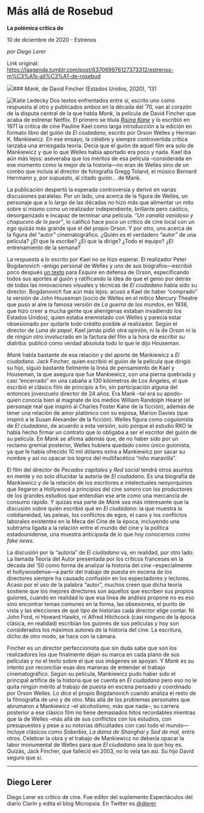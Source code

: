 # Más allá de Rosebud

**La polémica crítica de**

10 de diciembre de 2020 - Estrenos

_por Diego Lerer_

Link original: https://laagenda.tumblr.com/post/637069976127373312/estrenos-m%C3%A1s-all%C3%A1-de-rosebud

![](https://64.media.tumblr.com/82a74130dda883533a1c8391ffb5de64/c9bde6aa0d79f5c9-1b/s500x750/5d352ed41f5deadb8b33ab45c887a0b2d50a3dcf.jpg)### *Mank*, de David Fincher (Estados Unidos, 2020), ‘131

![Katie Ledecky](https://64.media.tumblr.com/15ccddaa4b0c36338b8e8f0a5441f911/c9bde6aa0d79f5c9-54/s400x600/32332d04e3cc90165a1fc1bea643fe275b0fcd60.jpg)
Dos textos enfrentados entre sí, escrito uno como respuesta al otro y publicados ambos en la década del ’70, van al corazón de la disputa central de la que habla *Mank*, la película de David Fincher que acaba de estrenar Netflix. El primero se titula [*Rising Kane*](https://t.umblr.com/redirect?z=https%3A%2F%2Fwww.newyorker.com%2Fmagazine%2F1971%2F02%2F20%2Fraising-kane-i&t=Zjc5YTQ2ZWY4ZDRkNDRmZmI2MTU0ZmQ5YTlmOWQyMzgyMWUyZGU2ZCxBZVhBajF5dg%3D%3D&b=t%3AXDz46txpppLgDp7rJlWQpw&p=https%3A%2F%2Flaagenda.tumblr.com%2Fpost%2F637069976127373312%2Festrenos-m%25C3%25A1s-all%25C3%25A1-de-rosebud&m=1&ts=1705436652) y lo escribió en 1971 la crítica de cine Pauline Kael como larga introducción a la edición en formato libro del guión de *El ciudadano*, escrito por Orson Welles y Herman K. Mankiewicz. En ese ensayo, la célebre y siempre controvertida crítica lanzaba una arriesgada teoría. Decía que el guión de aquel film era solo de Mankiewicz y que lo que Welles había aportado era poco y nada. Kael iba aún más lejos: aseveraba que los méritos de esa película –considerada en ese momento como la mejor de la historia—no eran de Welles sino de un combo que incluía al director de fotografía Gregg Toland, el músico Bernard Herrmann y, por supuesto, al citado guión… de Mank.

La publicación despertó la esperada controversia y derivó en varias discusiones paralelas. Por un lado, una acerca de la figura de Welles, un personaje que a lo largo de las décadas no hizo más que alimentar un mito sobre sí mismo como un realizador independiente, brillante pero caótico, desorganizado e incapaz de terminar una película. *“Un canalla vanidoso y chapucero de lo peor”*, lo calificó hace poco un crítico de cine local con un ego quizás más grande que el del propio Orson. Y por otro, uno acerca de la figura del “autor” cinematográfico. ¿Quién es el verdadero “autor” de una película? ¿El que la escribe? ¿El que la dirige? ¿Todo el equipo? ¿El entrenamiento de la semana?

La respuesta a lo escrito por Kael no se hizo esperar. El realizador Peter Bogdanovich –amigo personal de Welles y uno de sus biógrafos—escribió poco después [un texto](https://classic.esquire.com/article/1972/10/1/the-kane-mutiny) para *Esquire* en defensa de Orson, especificando todos sus aportes al guión y ratificando la idea de que el genio por detrás de todas las innovaciones visuales y técnicas de *El ciudadano* había sido su director. Bogdanovich fue aún más lejos: acusó a Kael de haber “comprado” la versión de John Houseman (socio de Welles en el mítico Mercury Theatre que puso al aire la famosa versión de *La guerra de los mundos*, en 1938, que hizo creer a mucha gente que alienígenas estaban invadiendo los Estados Unidos), quien estaba enemistado con Welles y parecía estar obsesionado por quitarle todo crédito posible al realizador. Según el director de *Luna de papel*, Kael jamás pidió otra opinión, ni la de Orson ni la de ningún otro involucrado en la factura del film a la hora de escribir su diatriba: publicó como verdad absoluta todo lo que le dijo Houseman.

*Mank* habla bastante de esa relación y del aporte de Mankiewicz a *El ciudadano*. Jack Fincher, quien escribió el guión de la película que dirigió su hijo, siguió bastante fielmente la línea de pensamiento de Kael y Houseman, la que asegura que fue Mankiewicz, con una pierna quebrada y casi “encerrado” en una cabaña a 130 kilómetros de Los Ángeles, el que escribió el clásico film de principio a fin, sin participación alguna del entonces jovenzuelo director de 24 años. Era Mank –tal era su apodo– quien conocía bien al magnate de los medios William Randolph Hearst (el personaje real que inspiró al Charles Foster Kane de la ficción), además de tener una relación de amor platónico con su esposa, Marion Davies (que inspiró a la Susan Alexander de la ficción). Welles figura como coguionista de *El ciudadano*, de acuerdo a esta versión, solo porque el estudio RKO le había hecho firmar un contrato que lo obligaba a ser el escritor del guión de su película. En *Mank* se afirma además que, de no haber sido por un reclamo gremial posterior, Welles hubiera quedado como único guionista, ya que le había ofrecido 10 mil dólares extra a Mankiewicz por sacar su nombre y así no opacar los logros del multifacético “niño maravilla”.

El film del director de *Pecados capitales* y *Red social* tendrá otros asuntos en mente y no solo dilucidar la autoría de *El ciudadano*. Es una biografía de Mankiewicz y de la relación de los escritores e intelectuales neoyorquinos que llegaron a Hollywood a principios del cine sonoro con los productores de los grandes estudios que entendían ese arte como una mercancía de consumo rápido. Y quizás esa parte de *Mank* sea más interesante que la discusión sobre quién escribió qué en *El ciudadano*: la que muestra la cotidianeidad, las peleas, los conflictos de egos, el caos y los conflictos laborales existentes en la Meca del Cine de la época, incluyendo una subtrama ligada a la relación entre el mundo del cine y la política estadounidense, una muestra anticipada de lo que hoy conocemos como *fake news*. 

La discusión por la “autoría” de *El ciudadano* va, en realidad, por otro lado. La llamada Teoría del Autor presentada por los críticos franceses en la década del ’50 como forma de analizar la historia del cine –especialmente el hollywoodense—a partir del trabajo de puesta en escena de los directores siempre ha causado confusión en los espectadores y lectores. Acaso por el uso de la palabra “autor”, muchos creen que dicha teoría sostiene que los mejores directores son aquellos que escriben sus propios guiones, cuando en realidad lo que esa línea de análisis propone no es eso sino encontrar temas comunes en la forma, las obsesiones, el punto de vista y las elecciones de qué tipo de historias cada director elige contar. Ni John Ford, ni Howard Hawks, ni Alfred Hitchcock (casi ninguno de la época clásica, en realidad) escribían los guiones de sus películas y hoy son considerados los máximos autores de la historia del cine. La escritura, dicho de otro modo, se hace con la cámara.

Fincher es un director perfeccionista que sin duda sabe que son los realizadores los que finalmente dejan su marca en cada plano de sus películas y no el texto sobre el que sus imágenes se apoyan. Y *Mank* es su intento por reconciliar esas dos maneras de entender el trabajo cinematográfico. Según su película, Mankiewicz pudo haber sido el principal artífice de la historia que se cuenta en *El ciudadano* pero eso no le quita ningún mérito al trabajo de puesta en escena pensado y coordinado por Orson Welles. Lo dice el propio Bogdanovich cuando analiza el resto de la filmografía de uno y de otro. Más allá de los problemas personales que abrumaron a Mankiewicz –el alcoholismo, más que nada–, su carrera posterior a ese clásico film no tiene demasiados hitos recordables mientras que la de Welles –más allá de sus conflictos con los estudios, con presupuestos y pese a su notorias dificultades con casi todo el mundo—incluye clásicos como *Soberbia*, *La dama de Shanghai* y *Sed de mal*, entre otros. Celebrar la obra y el trabajo de Mankiewicz no debería opacar la labor monumental de Welles para que *El ciudadano* sea lo que hoy es. Quizás, Jack Fincher, que falleció en 2003, no lo veía tan así. Su hijo David seguro que sí.

  




---

Diego Lerer
-----------

 Diego Lerer es crítico de cine. Fue editor del suplemento Espectáculos del diario Clarín y edita el blog Micropsia. En Twitter es [@dlerer](https://twitter.com/dlerer) 

